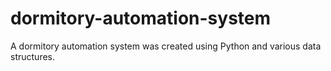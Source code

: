 # dormitory-automation-system
A dormitory automation system was created using Python and various data structures.
